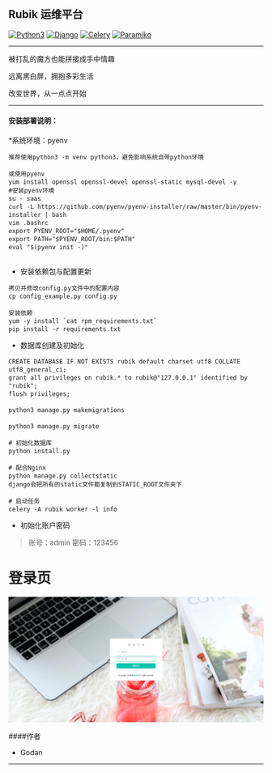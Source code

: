 ## Rubik 运维平台

[![Python3](https://img.shields.io/badge/python-3.6-green.svg?style=plastic)](https://www.python.org/)
[![Django](https://img.shields.io/badge/django-2.2-brightgreen.svg?style=plastic)](https://www.djangoproject.com/)
[![Celery](https://img.shields.io/badge/celery-4.1.0-blue.svg?style=plastic)](http://www.celeryproject.org/)
[![Paramiko](https://img.shields.io/badge/paramiko-2.4.1-green.svg?style=plastic)](http://www.paramiko.org/)


----

被打乱的魔方也能拼接成手中情趣

远离黑白屏，拥抱多彩生活

改变世界，从一点点开始

----

#### 安装部署说明：

*系统环境：pyenv
```angular2
推荐使用python3 -m venv python3，避免影响系统自带python环境

或使用pyenv
yum install openssl openssl-devel openssl-static mysql-devel -y
#安装pyenv环境
su - saas
curl -L https://github.com/pyenv/pyenv-installer/raw/master/bin/pyenv-installer | bash
vim .bashrc
export PYENV_ROOT="$HOME/.pyenv"
export PATH="$PYENV_ROOT/bin:$PATH"
eval "$(pyenv init -)"


```

* 安装依赖包与配置更新

```
拷贝并修改config.py文件中的配置内容
cp config_example.py config.py

安装依赖
yum -y install `cat rpm_requirements.txt`
pip install -r requirements.txt

```


* 数据库创建及初始化
```
CREATE DATABASE IF NOT EXISTS rubik default charset utf8 COLLATE utf8_general_ci;
grant all privileges on rubik.* to rubik@"127.0.0.1" identified by "rubik";
flush privileges;

python3 manage.py makemigrations 

python3 manage.py migrate

# 初始化数据库
python install.py

# 配合Nginx
python manage.py collectstatic
django会把所有的static文件都复制到STATIC_ROOT文件夹下

# 启动任务
celery -A rubik worker -l info

```

* 初始化账户密码
> 账号：admin
> 密码：123456  

# 登录页
![](https://github.com/Jonnter/rubik/blob/master/images/login.png)



####作者
* Godan
----